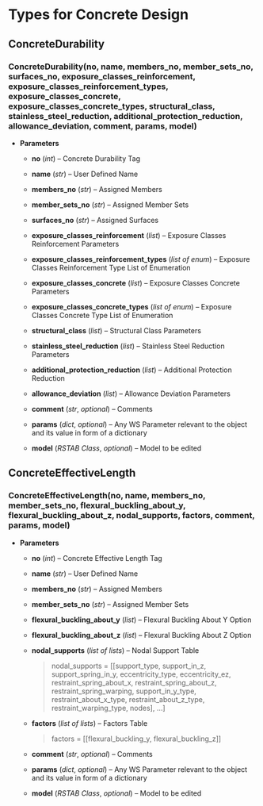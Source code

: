 # Types for Concrete Design


## ConcreteDurability 


### ConcreteDurability(no, name, members_no, member_sets_no, surfaces_no, exposure_classes_reinforcement, exposure_classes_reinforcement_types, exposure_classes_concrete, exposure_classes_concrete_types, structural_class, stainless_steel_reduction, additional_protection_reduction, allowance_deviation, comment, params, model)

* **Parameters**

    
    * **no** (*int*) – Concrete Durability Tag


    * **name** (*str*) – User Defined Name


    * **members_no** (*str*) – Assigned Members


    * **member_sets_no** (*str*) – Assigned Member Sets


    * **surfaces_no** (*str*) – Assigned Surfaces


    * **exposure_classes_reinforcement** (*list*) – Exposure Classes Reinforcement Parameters


    * **exposure_classes_reinforcement_types** (*list of enum*) – Exposure Classes Reinforcement Type List of Enumeration


    * **exposure_classes_concrete** (*list*) – Exposure Classes Concrete Parameters


    * **exposure_classes_concrete_types** (*list of enum*) – Exposure Classes Concrete Type List of Enumeration


    * **structural_class** (*list*) – Structural Class Parameters


    * **stainless_steel_reduction** (*list*) – Stainless Steel Reduction Parameters


    * **additional_protection_reduction** (*list*) – Additional Protection Reduction


    * **allowance_deviation** (*list*) – Allowance Deviation Parameters


    * **comment** (*str*, *optional*) – Comments


    * **params** (*dict*, *optional*) – Any WS Parameter relevant to the object and its value in form of a dictionary


    * **model** (*RSTAB Class*, *optional*) – Model to be edited



## ConcreteEffectiveLength


### ConcreteEffectiveLength(no, name, members_no, member_sets_no, flexural_buckling_about_y, flexural_buckling_about_z, nodal_supports, factors, comment, params, model)

* **Parameters**

    
    * **no** (*int*) – Concrete Effective Length Tag


    * **name** (*str*) – User Defined Name


    * **members_no** (*str*) – Assigned Members


    * **member_sets_no** (*str*) – Assigned Member Sets


    * **flexural_buckling_about_y** (*list*) – Flexural Buckling About Y Option


    * **flexural_buckling_about_z** (*list*) – Flexural Buckling About Z Option


    * **nodal_supports** (*list of lists*) – Nodal Support Table

        > nodal_supports = [[support_type, support_in_z, support_spring_in_y, eccentricity_type, eccentricity_ez, restraint_spring_about_x, restraint_spring_about_z, restraint_spring_warping, support_in_y_type, restraint_about_x_type, restraint_about_z_type, restraint_warping_type, nodes], …]


    * **factors** (*list of lists*) – Factors Table

        > factors = [[flexural_buckling_y, flexural_buckling_z]]


    * **comment** (*str*, *optional*) – Comments


    * **params** (*dict*, *optional*) – Any WS Parameter relevant to the object and its value in form of a dictionary


    * **model** (*RSTAB Class*, *optional*) – Model to be edited


